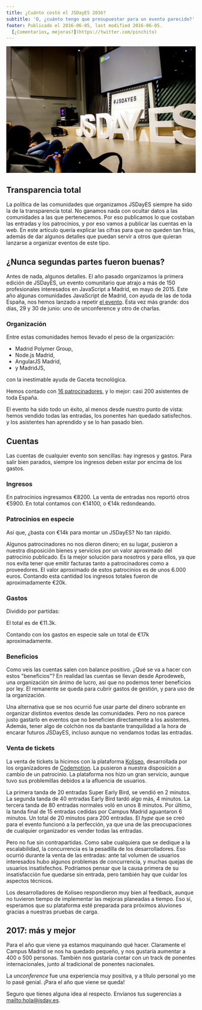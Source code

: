 ```yaml
---
title: ¿Cuánto costó el JSDayES 2016?
subtitle: 'O, ¿cuánto tengo que presupuestar para un evento parecido?'
footer: Publicado el 2016-06-05, last modified 2016-06-05.
  [¿Comentarios, mejoras?](https://twitter.com/pinchito)
---
```


![Escenario de la segunda edición de JSDayES](pics/jsdayes-2016.jpg "Foto de Fran Moya")

## Transparencia total

La política de las comunidades que organizamos JSDayES siempre ha sido la de la transparencia total.
No ganamos nada con ocultar datos a las comunidades a las que pertenecemos.
Por eso publicamos lo que costaban las entradas y los patrocinios,
y por eso vamos a publicar las cuentas en la web.
En este artículo quería explicar las cifras para que no queden tan frías,
además de dar algunos detalles que puedan servir a otros
que quieran lanzarse a organizar eventos de este tipo.

## ¿Nunca segundas partes fueron buenas?

Antes de nada, algunos detalles.
El año pasado organizamos la primera edición de JSDayES,
un evento comunitario que atrajo a más de 150 profesionales interesados en JavaScript a Madrid,
en mayo de 2015.
Este año algunas comunidades JavaScript de Madrid,
con ayuda de las de toda España,
nos hemos lanzado a repetir [el evento](http://jsday.es/).
Esta vez más grande: dos días, 29 y 30 de junio:
uno de unconference y otro de charlas.

### Organización

Entre estas comunidades hemos llevado el peso de la organización:

* Madrid Polymer Group,
* Node.js Madrid,
* AngularJS Madrid,
* y MadridJS,

con la inestimable ayuda de Gaceta tecnológica.

Hemos contado con
[16 patrocinadores](http://jsday.es/#sponsors),
y lo mejor: casi 200 asistentes de toda España.

El evento ha sido todo un éxito, al menos desde nuestro punto de vista:
hemos vendido todas las entradas,
los ponentes han quedado satisfechos.
y los asistentes han aprendido y se lo han pasado bien.

## Cuentas

Las cuentas de cualquier evento son sencillas:
hay ingresos y gastos.
Para salir bien parados, siempre los ingresos deben estar por encima de los gastos.

### Ingresos

En patrocinios ingresamos €8200.
La venta de entradas nos reportó otros €5900.
En total contamos con €14100, o €14k redondeando.

### Patrocinios en especie

Así que, ¿basta con €14k para montar un JSDayES?
No tan rápido.

Algunos patrocinadores no nos dieron dinero;
en su lugar, pusieron a nuestra disposición bienes y servicios
por un valor aproximado del patrocinio publicado.
Es la mejor solución para nosotros y para ellos,
ya que nos evita tener que emitir facturas tanto a patrocinadores como a proveedores.
El valor aproximado de estos patrocinios es de unos 6.000 euros.
Contando esta cantidad los ingresos totales fueron de aproximadamente €20k.

### Gastos

Dividido por partidas:

El total es de €11.3k.

Contando con los gastos en especie sale un total de €17k aproximadamente.

### Beneficios

Como veis las cuentas salen con balance positivo.
¿Qué se va a hacer con estos "beneficios"?
En realidad las cuentas se llevan desde Aprodeweb,
una organización sin ánimo de lucro,
así que no podemos tener beneficios por ley.
El remanente se queda para cubrir gastos de gestión,
y para uso de la organización.

Una alternativa que se nos ocurrió fue usar parte del dinero sobrante
en organizar distintos eventos desde las comunidades.
Pero no nos parece justo gastarlo en eventos que no beneficien directamente a los asistentes.
Además, tener algo de colchón nos da bastante tranquilidad a la hora de encarar futuros JSDayES,
incluso aunque no vendamos todas las entradas.

### Venta de tickets

La venta de tickets la hicimos con la plataforma
[Koliseo](https://www.koliseo.com/),
desarrollada por los organizadores de
[Codemotion](http://2016.codemotion.es/).
La pusieron a nuestra disposición a cambio de un patrocinio.
La plataforma nos hizo un gran servicio,
aunque tuvo sus problemillas debidos a la afluencia de usuarios.

La primera tanda de 20 entradas Super Early Bird,
se vendió en 2 minutos.
La segunda tanda de 40 entradas Early Bird
tardó algo más, 4 minutos.
La tercera tanda de 80 entradas normales
voló en unos 8 minutos.
Por último, la tanda final de 15 entradas cedidas por Campus Madrid
aguantaron 6 minutos.
Un total de 20 minutos para 200 entradas.
El _hype_ que se creó para el evento funcionó a la perfección,
ya que una de las preocupaciones de cualquier organizador es vender todas las entradas.

Pero no fue sin contrapartidas.
Como sabe cualquiera que se dedique a la escalabilidad,
la concurrencia es la pesadilla de los desarrolladores.
Eso ocurrió durante la venta de las entradas:
ante tal volumen de usuarios interesados hubo algunos problemas de concurrencia,
y muchas quejas de usuarios insatisfechos.
Podríamos pensar que la causa primera de su insatisfacción fue quedarse sin entrada,
pero también hay que cuidar los aspectos técnicos.

Los desarrolladores de Koliseo respondieron muy bien al feedback,
aunque no tuvieron tiempo de implementar las mejoras planeadas a tiempo.
Eso sí, esperamos que su plataforma esté preparada para próximos aluviones
gracias a nuestras pruebas de carga.

## 2017: más y mejor

Para el año que viene ya estamos maquinando qué hacer.
Claramente el Campus Madrid se nos ha quedado pequeño,
y nos gustaría aumentar a 400 o 500 personas.
También nos gustaría contar con un track de ponentes internacionales,
junto al tradicional de ponentes nacionales.

La _unconference_ fue una experiencia muy positiva,
y a título personal yo me lo pasé genial.
¡Para el año que viene se queda!

Seguro que tienes alguna idea al respecto.
Envíanos tus sugerencias a [mailto:hola@jsday.es](hola@jsday.es).

